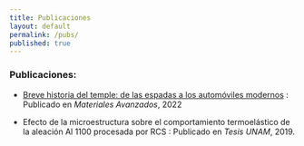 ```yaml
---
title: Publicaciones
layout: default
permalink: /pubs/
published: true
---
```




### Publicaciones:

* [Breve historia del temple: de las espadas a los automóviles modernos](https://www.iim.unam.mx/MA/36)
:   Publicado en _Materiales Avanzados_, 2022

* Efecto de la microestructura sobre el comportamiento termoelástico de la aleación Al 1100 procesada por RCS
:   Publicado en _Tesis UNAM_, 2019. 

